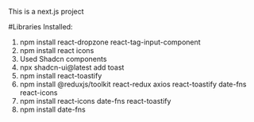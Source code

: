 This is a next.js project



#Libraries Installed:
1. npm install react-dropzone react-tag-input-component
2. npm install react icons
3. Used Shadcn components
4. npx shadcn-ui@latest add toast
5. npm install react-toastify
6. npm install @reduxjs/toolkit react-redux axios react-toastify date-fns react-icons
7. npm install react-icons date-fns react-toastify
8. npm install date-fns
